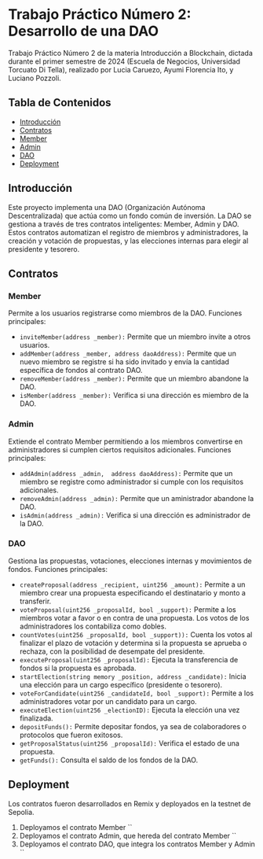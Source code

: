 # Trabajo Práctico Número 2: Desarrollo de una DAO
Trabajo Práctico Número 2 de la materia Introducción a Blockchain, dictada durante el primer semestre de 2024 (Escuela de Negocios, Universidad Torcuato Di Tella), realizado por Lucia Caruezo, Ayumi Florencia Ito, y Luciano Pozzoli. 

## Tabla de Contenidos
- [Introducción](#introducción)
- [Contratos](#contratos)
- [Member](#member)
- [Admin](#admin)
- [DAO](#dao)
- [Deployment](#deployment)
  
## Introducción
Este proyecto implementa una DAO (Organización Autónoma Descentralizada) que actúa como un fondo común de inversión. La DAO se gestiona a través de tres contratos inteligentes: Member, Admin y DAO. Estos contratos automatizan el registro de miembros y administradores, la creación y votación de propuestas, y las elecciones internas para elegir al presidente y tesorero.

## Contratos

### Member
Permite a los usuarios registrarse como miembros de la DAO. Funciones principales: 
- `inviteMember(address _member):` Permite que un miembro invite a otros usuarios. 
- `addMember(address _member, address daoAddress):` Permite que un nuevo miembro se registre si ha sido invitado y envía la cantidad específica de fondos al contrato DAO. 
- `removeMember(address _member):` Permite que un miembro abandone la DAO.
- `isMember(address _member):` Verifica si una dirección es miembro de la DAO.

### Admin
Extiende el contrato Member permitiendo a los miembros convertirse en administradores si cumplen ciertos requisitos adicionales. Funciones principales: 
- `addAdmin(address _admin,  address daoAddress):` Permite que un miembro se registre como administrador si cumple con los requisitos adicionales.
- `removeAdmin(address _admin):` Permite que un aministrador abandone la DAO.
- `isAdmin(address _admin):` Verifica si una dirección es administrador de la DAO.

### DAO
Gestiona las propuestas, votaciones, elecciones internas y movimientos de fondos. Funciones principales: 
- `createProposal(address _recipient, uint256 _amount):` Permite a un miembro crear una propuesta especificando el destinatario y monto a transferir.
- `voteProposal(uint256 _proposalId, bool _support):` Permite a los miembros votar a favor o en contra de una propuesta. Los votos de los administradores los contabiliza como dobles. 
- `countVotes(uint256 _proposalId, bool _support)):` Cuenta los votos al finalizar el plazo de votación y determina si la propuesta se aprueba o rechaza, con la posibilidad de desempate del presidente. 
- `executeProposal(uint256 _proposalId):` Ejecuta la transferencia de fondos si la propuesta es aprobada.
- `startElection(string memory _position, address _candidate):` Inicia una elección para un cargo específico (presidente o tesorero).
- `voteForCandidate(uint256 _candidateId, bool _support):` Permite a los administradores votar por un candidato para un cargo.
- `executeElection(uint256 _electionID):` Ejecuta la elección una vez finalizada.
- `depositFunds():` Permite depositar fondos, ya sea de colaboradores o protocolos que fueron exitosos. 
- `getProposalStatus(uint256 _proposalId):` Verifica el estado de una propuesta.
- `getFunds():` Consulta el saldo de los fondos de la DAO.

## Deployment
Los contratos fueron desarrollados en Remix y deployados en la testnet de Sepolia. 
1. Deployamos el contrato Member ``
2. Deployamos el contrato Admin, que hereda del contrato Member ``
3. Deployamos el contrato DAO, que integra los contratos Member y Admin ``
